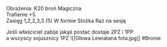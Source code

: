 Obrażenia: K20 broń Magiczna  
Trafienie +5  
Zasięg 1,2,2,3,3 (5) W formie Stożka
Raz na sesję

Jeśli właściciel zabije jakąś postać dostaje 2PZ i 1PP  
a wszyscy sojusznicy 1PZ
![[Głowa Lewiatana fota.jpg]]
#Bronie
